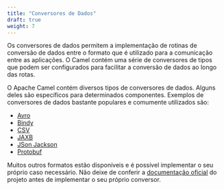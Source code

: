 ```yaml
---
title: "Conversores de Dados"
draft: true
weight: 7
---
```


 Os conversores de dados permitem a implementação de rotinas de conversão de dados entre o formato que é utilizado para a comunicação entre as aplicações. O Camel contém uma série de conversores de tipos que podem ser configurados para facilitar a conversão de dados ao longo das rotas.

O Apache Camel contém diversos tipos de conversores de dados. Alguns deles são específicos para determinados componentes. Exemplos de conversores de dados bastante populares e comumente utilizados são:

* [Avro](https://camel.apache.org/components/latest/dataformats/avro-dataformat.html)
* [Bindy](https://camel.apache.org/components/latest/dataformats/bindy-dataformat.html)
* [CSV](https://camel.apache.org/components/latest/dataformats/csv-dataformat.html)
* [JAXB](https://camel.apache.org/components/latest/dataformats/jaxb-dataformat.html)
* [JSon Jackson](https://camel.apache.org/components/latest/dataformats/json-jackson-dataformat.html)
* [Protobuf](https://camel.apache.org/components/latest/dataformats/protobuf-dataformat.html)


Muitos outros formatos estão disponíveis e é possível implementar o seu próprio caso necessário. Não deixe de conferir a [documentação oficial](https://camel.apache.org/components/latest/dataformats/) do projeto antes de implementar o seu próprio conversor.
